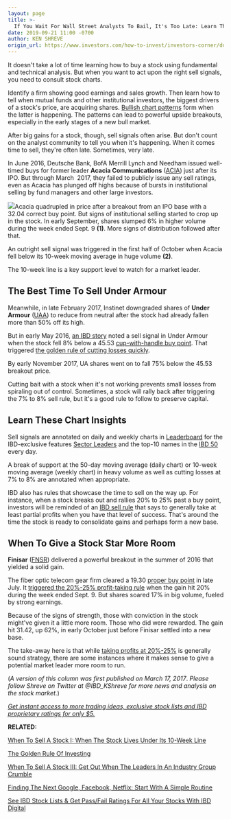 ```yaml
---
layout: page
title: >-
  If You Wait For Wall Street Analysts To Bail, It's Too Late: Learn The Key Sell Signals
date: 2019-09-21 11:00 -0700
author: KEN SHREVE
origin_url: https://www.investors.com/how-to-invest/investors-corner/dont-wait-for-analyst-downgrade-learn-how-to-recognize-sell-signals
---
```





It doesn't take a lot of time learning how to buy a stock using fundamental and technical analysis. But when you want to act upon the right sell signals, you need to consult stock charts.




Identify a firm showing good earnings and sales growth. Then learn how to tell when mutual funds and other institutional investors, the biggest drivers of a stock's price, are acquiring shares. [Bullish chart patterns](https://www.investors.com/ibd-university/how-to-buy/common-patterns-1/) form when the latter is happening. The patterns can lead to powerful upside breakouts, especially in the early stages of a new bull market.


After big gains for a stock, though, sell signals often arise. But don't count on the analyst community to tell you when it's happening. When it comes time to sell, they're often late. Sometimes, very late.


In June 2016, Deutsche Bank, BofA Merrill Lynch and Needham issued well-timed buys for former leader **Acacia Communications** ([ACIA](https://research.investors.com/quote.aspx?symbol=ACIA)) just after its IPO. But through March  2017, they failed to publicly issue any sell ratings, even as Acacia has plunged off highs because of bursts in institutional selling by fund managers and other large investors.


![](https://www.investors.com/wp-content/uploads/2017/03/ICacia032017-1024x552.png)Acacia quadrupled in price after a breakout from an IPO base with a 32.04 correct buy point. But signs of institutional selling started to crop up in the stock. In early September, shares slumped 6% in higher volume during the week ended Sept. 9 **(1)**. More signs of distribution followed after that.


An outright sell signal was triggered in the first half of October when Acacia fell below its 10-week moving average in huge volume **(2)**.


The 10-week line is a key support level to watch for a market leader.


The Best Time To Sell Under Armour
----------------------------------


Meanwhile, in late February 2017, Instinet downgraded shares of **Under Armour** ([UAA](https://research.investors.com/quote.aspx?symbol=UAA)) to reduce from neutral after the stock had already fallen more than 50% off its high.


But in early May 2016, [an IBD story](https://www.investors.com/news/under-armour-shares-sink-into-sell-territory-touch-50-day/) noted a sell signal in Under Armour when the stock fell 8% below a 45.53 [cup-with-handle buy point](https://www.investors.com/how-to-invest/investors-corner/the-basics-how-to-analyze-a-stocks-cup-with-handle/). That triggered [the golden rule of cutting losses quickly](https://www.investors.com/how-to-invest/investors-corner/still-the-no-1-rule-for-stock-investors-always-cut-your-losses-short/).



By early November 2017, UA shares went on to fall 75% below the 45.53 breakout price.


Cutting bait with a stock when it's not working prevents small losses from spiraling out of control. Sometimes, a stock will rally back after triggering the 7% to 8% sell rule, but it's a good rule to follow to preserve capital.


Learn These Chart Insights
--------------------------


Sell signals are annotated on daily and weekly charts in [Leaderboard](https://www.investors.com/leaderboard) for the IBD-exclusive features [Sector Leaders](https://research.investors.com/stock-lists/sector-leaders) and the top-10 names in the [IBD 50](https://research.investors.com/stock-lists/ibd-50/) every day.


A break of support at the 50-day moving average (daily chart) or 10-week moving average (weekly chart) in heavy volume as well as cutting losses at 7% to 8% are annotated when appropriate.


IBD also has rules that showcase the time to sell on the way up. For instance, when a stock breaks out and rallies 20% to 25% past a buy point, investors will be reminded of an [IBD sell rule](https://www.investors.com/how-to-invest/investors-corner/how-to-build-long-term-profits-in-stocks-take-many-gains-at-20-25/) that says to generally take at least partial profits when you have that level of success. That's around the time the stock is ready to consolidate gains and perhaps form a new base.



When To Give a Stock Star More Room
-----------------------------------


**Finisar** ([FNSR](https://research.investors.com/quote.aspx?symbol=FNSR)) delivered a powerful breakout in the summer of 2016 that yielded a solid gain.


The fiber optic telecom gear firm cleared a 19.30 [proper buy point](https://www.investors.com/how-to-invest/investors-corner/chart-reading-basics-how-a-buy-point-marks-a-time-of-opportunity/) in late July. It [triggered the 20%-25% profit-taking rule](https://www.investors.com/how-to-invest/investors-corner/how-to-build-long-term-profits-in-stocks-take-many-gains-at-20-25/) when the gain hit 20% during the week ended Sept. 9. But shares soared 17% in big volume, fueled by strong earnings.


Because of the signs of strength, those with conviction in the stock might've given it a little more room. Those who did were rewarded. The gain hit 31.42, up 62%, in early October just before Finisar settled into a new base.


The take-away here is that while [taking profits at 20%-25%](https://www.investors.com/how-to-invest/investors-corner/how-to-build-long-term-profits-in-stocks-take-many-gains-at-20-25/) is generally sound strategy, there are some instances where it makes sense to give a potential market leader more room to run.


(*A version of this column was first published on March 17, 2017*. *Please follow Shreve on Twitter at @IBD\_KShreve for more news and analysis on the stock market.*)


[*Get instant access to more trading ideas, exclusive stock lists and IBD proprietary ratings for only \$5.*](https://shop.investors.com/offer/splashresponsive.aspx?id=ibddigital-profit&src=A00433A&intcode=IntContentArticle)


**RELATED:**


[When To Sell A Stock I: When The Stock Lives Under Its 10-Week Line](https://www.investors.com/how-to-invest/investors-corner/know-this-sell-rule-is-the-stock-living-beneath-the-10-week-line/)


[The Golden Rule Of Investing](https://www.investors.com/how-to-invest/investors-corner/the-basics-why-the-best-offense-is-a-good-defense-by-cutting-losses-quickly/)


[When To Sell A Stock III: Get Out When The Leaders In An Industry Group Crumble](https://www.investors.com/how-to-invest/investors-corner/know-this-sell-rule-get-ready-for-an-exit-when-the-groups-leaders-crumble/)


[Finding The Next Google, Facebook, Netflix: Start With A Simple Routine](https://www.investors.com/research/ibd-stock-analysis/how-to-invest-in-the-stock-market-start-with-a-simple-routine/)


[See IBD Stock Lists & Get Pass/Fail Ratings For All Your Stocks With IBD Digital](https://www.investors.com/product/ibd-digital/?artProdLink=IBD_Digital)




